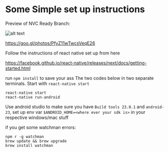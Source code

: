 # Some Simple set up instructions

Preview of NVC Ready Branch:

![alt text](https://photos.app.goo.gl/6cDrrxfQYqBf5xyx2)

https://goo.gl/photos/PfyZ11wTwcsVeqE26

Follow the instructions of react native set up from here 

https://facebook.github.io/react-native/releases/next/docs/getting-started.html

run `npm install` to save your ass
The two codes below in two separate terminals. Start with  `react-native start`
```
react-native start
react-native run-android
```

Use android studio to make sure you have `Build tools 23.0.1` and `android-23`, set up env var `$ANDROID_HOME=<where ever your sdk is>` in your respective windows/mac stuff

if you get some watchman errors:

```
npm r -g watchman
brew update && brew upgrade
brew install watchman
```

